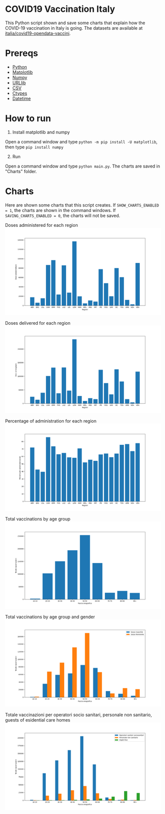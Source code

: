 # COVID19 Vaccination Italy
This Python script shown and save some charts that explain how the COVID-19 vaccination in Italy is going. The datasets are available at [italia/covid19-opendata-vaccini](https://github.com/italia/covid19-opendata-vaccini).

# Prereqs
* [Python](https://www.python.org/) 
* [Matplotlib](https://pypi.org/project/matplotlib/)
* [Numpy](https://numpy.org/)
* [URLlib](https://docs.python.org/3/library/urllib.html)
* [CSV](https://docs.python.org/3/library/csv.html)
* [Ctypes](https://docs.python.org/3/library/ctypes.html)
* [Datetime](https://docs.python.org/3/library/datetime.html)

# How to run 
1. Install matplotlib and numpy

Open a command window and type `python -m pip install -U matplotlib`, then type `pip install numpy`

2. Run

Open a command window and type `python main.py`. 
The charts are saved in "Charts" folder.

# Charts

Here are shown some charts that this script creates. If `SHOW_CHARTS_ENABLED = 1`, the charts are shown in the command windows. If `SAVING_CHARTS_ENABLED = 0`, the charts will not be saved.

Doses administered for each region
![](https://github.com/MatteoOrlandini/COVID-19-Vaccination-Italy/blob/main/Charts/2021-01-14%20-%200.png)

Doses delivered for each region
![](https://github.com/MatteoOrlandini/COVID-19-Vaccination-Italy/blob/main/Charts/2021-01-14%20-%201.png)

Percentage of administration for each region
![](https://github.com/MatteoOrlandini/COVID-19-Vaccination-Italy/blob/main/Charts/2021-01-14%20-%202.png)

Total vaccinations by age group
![](https://github.com/MatteoOrlandini/COVID-19-Vaccination-Italy/blob/main/Charts/2021-01-14%20-%203.png)

Total vaccinations by age group and gender
![](https://github.com/MatteoOrlandini/COVID-19-Vaccination-Italy/blob/main/Charts/2021-01-14%20-%204.png)

Totale vaccinazioni per operatori socio sanitari, personale non sanitario, guests of esidential care homes
![](https://github.com/MatteoOrlandini/COVID-19-Vaccination-Italy/blob/main/Charts/2021-01-14%20-%205.png)

